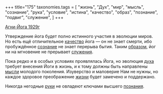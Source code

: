 +++
title="175"
taxonomies.tags = [
 "жизнь",
 "Дух",
 "мир",
 "мысль",
 "сознание",
 "рука",
 "условие",
 "истина",
 "качество",
 "образ",
 "познание",
 "подвиг",
 "служение",
]
+++

[Агни-Йога 1929г](/agni/1929)

Утверждение йога будет полно истинного участия в эволюции миров. Но есть ещё отличительное [качество](/tags/качество) йога — он не знает смерти, ибо пробуждённое [сознание](/tags/сознание) не знает перерыва бытия. Таким [образом](/tags/образ), йог ни на мгновение не прерывает [служения](/tags/жизнь).   

Пока редко и в особых условиях проявлялась Йога, но эволюция [духа](/tags/Дух) требует внесения Йоги в жизнь, и к тому должны быть направлены [мысли](/tags/мысль) молодого поколения. Изуверство и маловерие Нам не нужны, но каждое здоровое преображение [жизни](/tags/жизнь) будет замечено и поддержано.   

Никогда негодные [руки](/tags/рука) не овладеют ключами высшего [познания](/tags/познание).